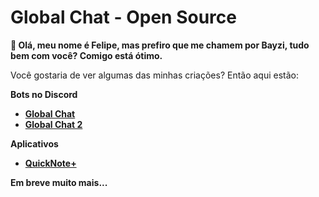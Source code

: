 # Global Chat - Open Source

**👋 Olá, meu nome é Felipe, mas prefiro que me chamem por Bayzi, tudo bem com você? Comigo está ótimo.**

Você gostaria de ver algumas das minhas criações? Então aqui estão:

**Bots no Discord**
- **[Global Chat](https://discord.com/api/oauth2/authorize?client_id=803482003869663273&permissions=8&scope=bot)**
- **[Global Chat 2](https://discord.com/api/oauth2/authorize?client_id=838468853859221575&permissions=8&scope=bot)**

**Aplicativos**
- **[QuickNote+](https://project.sketchub.in/?id=4584)**


**Em breve muito mais...**
